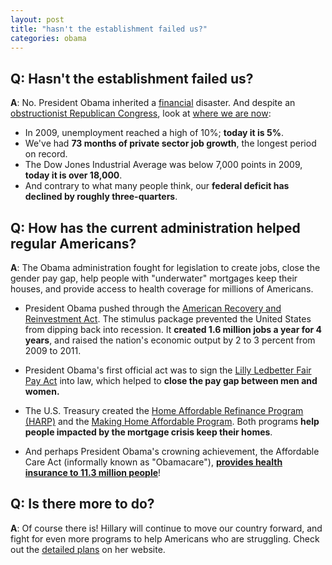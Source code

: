 ```yaml
---  
layout: post  
title: "hasn't the establishment failed us?"  
categories: obama
---  
```

## Q: Hasn't the establishment failed us?
  
**A**: No. President Obama inherited a [financial](http://www.csmonitor.com/Commentary/Opinion/2009/0218/p09s02-coop.html) disaster. And despite an [obstructionist Republican Congress](https://www.washingtonpost.com/opinions/republican-obstructionism-is-nothing-new/2016/02/15/2d856c12-d42c-11e5-b195-2e29a4e13425_story.html?utm_term=.7faadad9f0e1), look at [where we are now](http://www.nytimes.com/2016/05/01/magazine/president-obama-weighs-his-economic-legacy.html?_r=0):

* In 2009, unemployment reached a high of 10%; **today it is 5%**.
* We've had **73 months of private sector job growth**, the longest period on record.
* The Dow Jones Industrial Average was below 7,000 points in 2009, **today it is over 18,000**.
* And contrary to what many people think, our **federal deficit has declined by roughly three-quarters**.

## Q: How has the current administration helped regular Americans?

**A**: The Obama administration fought for legislation to create jobs, close the gender pay gap, help people with "underwater" mortgages keep their houses, and provide access to health coverage for millions of Americans.

* President Obama pushed through the [American Recovery and Reinvestment Act](http://www.nytimes.com/2014/02/23/opinion/sunday/what-the-stimulus-accomplished.html?_r=0). The stimulus package prevented the United States from dipping back into recession. It **created 1.6 million jobs a year for 4 years**, and raised the nation's economic output by 2 to 3 percent from 2009 to 2011.

* President Obama's first official act was to sign the [Lilly Ledbetter Fair Pay Act](https://www.whitehouse.gov/the-press-office/2016/01/29/fact-sheet-new-steps-advance-equal-pay-seventh-anniversary-lilly) into law, which helped to **close the pay gap between men and women.**

* The U.S. Treasury created the [Home Affordable Refinance Program (HARP)](http://www.harp.gov) and the [Making Home Affordable Program](https://www.makinghomeaffordable.gov/pages/default.aspx). Both programs **help people impacted by the mortgage crisis keep their homes**. 

* And perhaps President Obama's crowning achievement, the Affordable Care Act (informally known as "Obamacare"), [**provides health insurance to 11.3 million people**](https://www.washingtonpost.com/news/to-your-health/wp/2016/01/07/more-than-11-3-million-americans-signed-up-for-obamacare-report-says/)!

## Q: Is there more to do? 

**A**: Of course there is! Hillary will continue to move our country forward, and fight for even more programs to help Americans who are struggling. Check out the [detailed plans](http://www.hillaryclinton.com) on her website.
